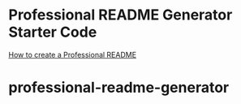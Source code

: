 # Professional README Generator Starter Code

[How to create a Professional README](https://coding-boot-camp.github.io/full-stack/github/professional-readme-guide)
# professional-readme-generator
